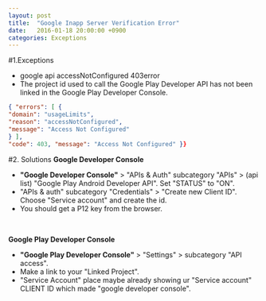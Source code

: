```yaml
---
layout: post
title:  "Google Inapp Server Verification Error"
date:   2016-01-18 20:00:00 +0900
categories: Exceptions
---
```


#1.Exceptions
- google api accessNotConfigured 403error 
- The project id used to call the Google Play Developer API has not been linked in the Google Play Developer Console.

```json
{ "errors": [ { 
"domain": "usageLimits",
"reason": "accessNotConfigured",
"message": "Access Not Configured"
} ],
"code": 403, "message": "Access Not Configured" }}
```


#2. Solutions
**Google Developer Console**

*   **"Google Developer Console"** > "APIs & Auth" subcategory "APIs" > (api list) "Google Play Android Developer API". Set "STATUS" to "ON".
*   "APIs & auth" subcategory "Credentials" > "Create new Client ID". Choose "Service account" and create the id.
*   You should get a P12 key from the browser.  
  
<br/>

**Google Play Developer Console**

* **"Google Play Developer Console"** > "Settings" > subcategory "API access".
* Make a link to your "Linked Project".
* "Service Account" place maybe already showing ur "Service account" CLIENT ID which made "google developer console".